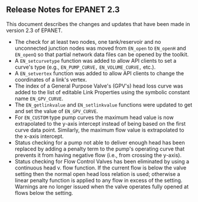﻿>
## Release Notes for EPANET 2.3

This document describes the changes and updates that have been made in version 2.3 of EPANET.

 - The check for at least two nodes, one tank/reservoir and no unconnected junction nodes was moved from `EN_open` to `EN_openH` and `EN_openQ` so that partial network data files can be opened by the toolkit.
 - A `EN_setcurvetype` function was added to allow API clients to set a curve's type (e.g., `EN_PUMP_CURVE,` `EN_VOLUME_CURVE,` etc.).
 - A `EN_setvertex` function was added to allow API clients to change the coordinates of a link's vertex.
 - The index of a General Purpose Valve's (GPV's) head loss curve was added to the list of editable Link Properties using the symbolic constant name `EN_GPV_CURVE`.
 - The `EN_getlinkvalue` and `EN_setlinkvalue` functions were updated to get and set the value of `EN_GPV_CURVE`.
 - For `EN_CUSTOM` type pump curves the maximum head value is now extrapolated to the y-axis intercept instead of being based on the first curve data point. Similarly, the maximum flow value is extrapolated to the x-axis intercept. 
 - Status checking for a pump not able to deliver enough head has been replaced by adding a penalty term to the pump's operating curve that prevents it from having negative flow (i.e., from crossing the y-axis).
 - Status checking for Flow Control Valves has been eliminated by using a continuous head v. flow function. If the current flow is below the valve setting then the normal open head loss relation is used; otherwise a linear penalty function is applied to any flow in excess of the setting. Warnings are no longer issued when the valve operates fully opened at flows below the setting.
 


